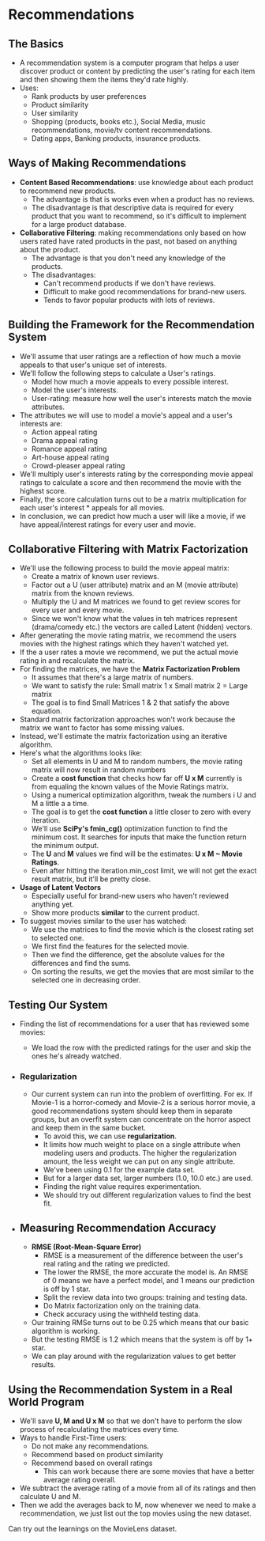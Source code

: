 # Recommendations

## The Basics

* A recommendation system is a computer program that helps a user discover product or content by predicting the user's rating for each item and then showing them the items they'd rate highly.
* Uses:
  * Rank products by user preferences
  * Product similarity
  * User similarity
  * Shopping (products, books etc.), Social Media, music recommendations, movie/tv content recommendations.
  * Dating apps, Banking products, insurance products.

## Ways of Making Recommendations

* **Content Based Recommendations**: use knowledge about each product to recommend new products.
  * The advantage is that is works even when a product has no reviews.
  * The disadvantage is that descriptive data is required for every product that you want to recommend, so it's difficult to implement for a large product database.
* **Collaborative Filtering**: making recommendations only based on how users rated have rated products in the past, not based on anything about the product.
  * The advantage is that you don't need any knowledge of the products.
  * The disadvantages:
    * Can't recommend products if we don't have reviews.
    * Difficult to make good recommendations for brand-new users.
    * Tends to favor popular products with lots of reviews.

## Building the Framework for the Recommendation System

* We'll assume that user ratings are a reflection of how much a movie appeals to that user's unique set of interests.
* We'll follow the following steps to calculate a User's ratings.
  * Model how much a movie appeals to every possible interest.
  * Model the user's interests.
  * User-rating: measure how well the user's interests match the movie attributes.
* The attributes we will use to model a movie's appeal and a user's interests are:
  * Action appeal rating
  * Drama appeal rating
  * Romance appeal rating
  * Art-house appeal rating
  * Crowd-pleaser appeal rating
* We'll multiply user's interests rating by the corresponding movie appeal ratings to calculate a score and then recommend the movie with the highest score.
* Finally, the score calculation turns out to be a matrix multiplication for each user's interest * appeals for all movies.
* In conclusion, we can predict how much a user will like a movie, if we have appeal/interest ratings for every user and movie.

## Collaborative Filtering with Matrix Factorization

* We'll use the following process to build the movie appeal matrix:
  * Create a matrix of known user reviews.
  * Factor out a U (user attribute) matrix and an M (movie attribute) matrix from the known reviews.
  * Multiply the U and M matrices we found to get review scores for every user and every movie.
  * Since we won't know what the values in teh matrices represent (drama/comedy etc.) the vectors are called Latent (hidden) vectors.
* After generating the movie rating matrix, we recommend the users movies with the highest ratings which they haven't watched yet.
* If the a user rates a movie we recommend, we put the actual movie rating in and recalculate the matrix.
* For finding the matrices, we have the **Matrix Factorization Problem**
  * It assumes that there's a large matrix of numbers.
  * We want to satisfy the rule: Small matrix 1 x Small matrix 2 = Large matrix
  * The goal is to find Small Matrices 1 & 2 that satisfy the above equation.
* Standard matrix factorization approaches won't work because the matrix we want to factor has some missing values.
* Instead, we'll estimate the matrix factorization using an iterative algorithm.
* Here's what the algorithms looks like:
  * Set all elements in U and M to random numbers, the movie rating matrix will now result in random numbers
  * Create a **cost function** that checks how far off **U x M** currently is from equaling the known values of the Movie Ratings matrix.
  * Using a numerical optimization algorithm, tweak the numbers i U and M a little a a time.
  * The goal is to get the **cost function** a little closer to zero with every iteration.
  * We'll use **SciPy's fmin_cg()** optimization function to find the minimum cost. It searches for inputs that make the function return the minimum output.
  * The **U** and **M** values we find will be the estimates: **U x M ~ Movie Ratings**.
  * Even after hitting the iteration.min_cost limit, we will not get the exact result matrix, but it'll be pretty close.
* **Usage of Latent Vectors**
  * Especially useful for brand-new users who haven't reviewed anything yet.
  * Show more products **similar** to the current product.
* To suggest movies similar to the user has watched:
  * We use the matrices to find the movie which is the closest rating set to selected one.
  * We first find the features for the selected movie.
  * Then we find the difference, get the absolute values for the differences and find the sums.
  * On sorting the results, we get the movies that are most similar to the selected one in decreasing order.

## Testing Our System

* Finding the list of recommendations for a user that has reviewed some movies:
  * We load the row with the predicted ratings for the user and skip the ones he's already watched.

* ### Regularization

  * Our current system can run into the problem of overfitting. For ex. If Movie-1 is a horror-comedy and Movie-2 is a serious horror movie, a good recommendations system should keep them in separate groups, but an overfit system can concentrate on the horror aspect and keep them in the same bucket.
    * To avoid this, we can use **regularization**.
    * It limits how much weight to place on a single attribute when modeling users and products. The higher the regularization amount, the less weight we can put on any single attribute.
    * We've been using 0.1 for the example data set.
    * But for a larger data set, larger numbers (1.0, 10.0 etc.) are used.
    * Finding the right value requires  experimentation.
    * We should try out different regularization values to find the best fit.

* ## Measuring Recommendation Accuracy

  * **RMSE (Root-Mean-Square Error)**
    * RMSE is a measurement of the difference between the user's real rating and the rating we predicted.
    * The lower the RMSE, the more accurate the model is. An RMSE of 0 means we have a perfect model, and 1 means our prediction is off by 1 star.
    * Split the review data into two groups: training and testing data.
    * Do Matrix factorization only on the training data.
    * Check accuracy using the withheld testing data.
  * Our training RMSe turns out to be 0.25 which means that our basic algorithm is working.
  * But the testing RMSE is 1.2 which means that the system is off by 1+ star.
  * We can play around with the regularization values to get better results.

## Using the Recommendation System in a Real World Program

* We'll save **U, M and U x M** so that we don't have to perform the slow process of recalculating the matrices every time.
* Ways to handle First-Time users:
  * Do not make any recommendations.
  * Recommend based on product similarity
  * Recommend based on overall ratings
    * This can work because there are some movies that have a better average rating overall.
* We subtract the average rating of a movie from all of its ratings and then calculate U and M.
* Then we add the averages back to M, now whenever we need to make a recommendation, we just list out the top movies using the new dataset.

Can try out the learnings on the MovieLens dataset.
